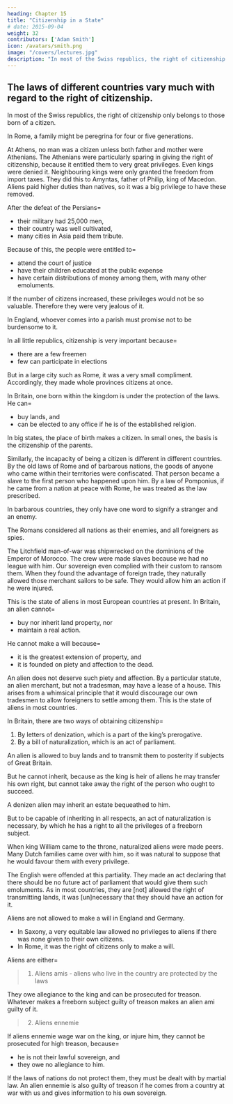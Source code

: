 ```yaml
---
heading: Chapter 15
title: "Citizenship in a State"
# date: 2015-09-04
weight: 32
contributors: ['Adam Smith']
icon: /avatars/smith.png
image: "/covers/lectures.jpg"
description: "In most of the Swiss republics, the right of citizenship only belongs to those born of a citizen"
---
```




## The laws of different countries vary much with regard to the right of citizenship.

In most of the Swiss republics, the right of citizenship only belongs to those born of a citizen.

In Rome, a family might be peregrina for four or five generations.

At Athens, no man was a citizen unless both father and mother were Athenians. The Athenians were particularly sparing in giving the right of citizenship, because it entitled them to very great privileges. Even kings were denied it. Neighbouring kings were only granted the freedom from import taxes. They did this to Amyntas, father of Philip, king of Macedon. Aliens paid higher duties than natives, so it was a big privilege to have these removed.

After the defeat of the Persians= 
- their military had 25,000 men,
- their country was well cultivated,
- many cities in Asia paid them tribute.

Because of this, the people were entitled to= 
- attend the court of justice
- have their children educated at the public expense
- have certain distributions of money among them, with many other emoluments.

If the number of citizens increased, these privileges would not be so valuable. Therefore they were very jealous of it.

In England, whoever comes into a parish must promise not to be burdensome to it.

In all little republics, citizenship is very important because= 
- there are a few freemen
- few can participate in elections

But in a large city such as Rome, it was a very small compliment. Accordingly, they made whole provinces citizens at once.

In Britain, one born within the kingdom is under the protection of the laws. He can= 
- buy lands, and
- can be elected to any office if he is of the established religion.

In big states, the place of birth makes a citizen. In small ones, the basis is the citizenship of the parents.

Similarly, the incapacity of being a citizen is different in different countries. By the old laws of Rome and of barbarous nations, the goods of anyone who came within their territories were confiscated. That person became a slave to the first person who happened upon him. By a law of Pomponius, if he came from a nation at peace with Rome, he was treated as the law prescribed.

In barbarous countries, they only have one word to signify a stranger and an enemy.

The Romans considered all nations as their enemies, and all foreigners as spies. 

<!-- At Rome, every stranger was hostis, as they considered . --> 

The Litchfield man-of-war was shipwrecked on the dominions of the Emperor of Morocco. The crew were made slaves because we had no league with him. Our sovereign even complied with their custom to ransom them. When they found the advantage of foreign trade, they naturally allowed those merchant sailors to be safe. They would allow him an action if he were injured<!--  in either -->.

This is the state of aliens in most European countries at present. In Britain, an alien cannot= 
- buy nor inherit land property, nor
- maintain a real action.

He cannot make a will because= 
- it is the greatest extension of property, and
- it is founded on piety and affection to the dead.

An alien does not deserve such piety and affection. By a particular statute, an alien merchant, but not a tradesman, may have a lease of a house. This arises from a whimsical principle that it would discourage our own tradesmen to allow foreigners to settle among them. This is the state of aliens in most countries.

In Britain, there are two ways of obtaining citizenship= 

1. By letters of denization, which is a part of the king’s prerogative.
2. By a bill of naturalization, which is an act of parliament.

An alien is allowed to buy lands and to transmit them to posterity if subjects of Great Britain.

But he cannot inherit, because as the king is heir of aliens he may transfer his own right, but cannot take away the right of the person who ought to succeed.

A denizen alien may inherit an estate bequeathed to him.

But to be capable of inheriting in all respects, an act of naturalization is necessary, by which he has a right to all the privileges of a freeborn subject.

When king William came to the throne, naturalized aliens were made peers. Many Dutch families came over with him, so it was natural to suppose that he would favour them with every privilege.

The English were offended at this partiality. They made an act declaring that there should be no future act of parliament that would give them such emoluments. 
As in most countries, they are [not] allowed the right of transmitting lands, it was [un]necessary that they should have an action for it.

Aliens are not allowed to make a will in England and Germany.
- In Saxony, a very equitable law allowed no privileges to aliens if there was none given to their own citizens.
- In Rome, it was the right of citizens only to make a will.

Aliens are either= 

> 1. Aliens amis - aliens who live in the country are protected by the laws

They owe allegiance to the king and can be prosecuted for treason. Whatever makes a freeborn subject guilty of treason makes an alien ami guilty of it.

> 2. Aliens ennemie

If aliens ennemie wage war on the king, or injure him, they cannot be prosecuted for high treason, because= 
- he is not their lawful sovereign, and
- they owe no allegiance to him.

If the laws of nations do not protect them, they must be dealt with by martial law. An alien ennemie is also guilty of treason if he comes from a country at war with us and gives information to his own sovereign.
